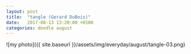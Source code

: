 ```yaml
---
layout: post
title:  "tangle (Gerard DuBois)"
date:   2017-08-13 13:20:00 +0100
categories: doodle august
---
```


![my photo]({{ site.baseurl }}/assets/img/everyday/august/tangle-03.png)